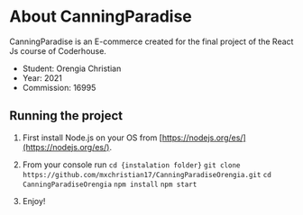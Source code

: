# About CanningParadise

CanningParadise is an E-commerce created for the final project of the React Js course of Coderhouse.

  - Student: Orengia Christian
  - Year: 2021
  - Commission: 16995

## Running the project

  1. First install Node.js on your OS from [https://nodejs.org/es/](https://nodejs.org/es/).
  2. From your console run
    `cd {instalation folder}`
    `git clone https://github.com/mxchristian17/CanningParadiseOrengia.git`
    `cd CanningParadiseOrengia`
    `npm install`
    `npm start`
    
  3. Enjoy!

